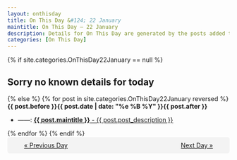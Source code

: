 ```yaml
---
layout: onthisday
title: On This Day &#124; 22 January
maintitle: On This Day — 22 January
description: Details for On This Day are generated by the posts added to the website so the content is subject to changes/updates over time.
categories: [On This Day]
---
```


{% if site.categories.OnThisDay22January == null %}
<h2>Sorry no known details for today</h2>
{% else %}
{% for post in site.categories.OnThisDay22January reversed %}
<strong>{{ post.before }}{{ post.date | date: "%e %B %Y" }}{{ post.after }}</strong>
<ul>
<li> ——: <a class="{{ post.class }}" href="{{ post.url }}"><strong>{{ post.maintitle }}</strong> - {{ post.post_description }}</a></li>
</ul>
{% endfor %}
{% endif %}
<br />
<div style="background-color: #f3f3f3; padding: 10px; border-radius: 5px; text-align: center; display: flex; justify-content: space-evenly;">
<a href="/onthisday/01/01-21">« Previous Day</a>
<span style="visibility:hidden;">[ Visit Leap Year February 29 ]</span>
<a href="/onthisday/01/01-23">Next Day »</a>
</div>
